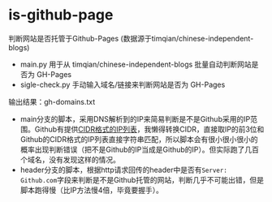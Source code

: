 # is-github-page
判断网站是否托管于Github-Pages (数据源于timqian/chinese-independent-blogs)

- main.py 用于从 timqian/chinese-independent-blogs 批量自动判断网站是否为 GH-Pages
- sigle-check.py 手动输入域名/链接来判断网站是否为 GH-Pages

输出结果：gh-domains.txt

- main分支的脚本，采用DNS解析到的IP来简易判断是不是Github采用的IP范围。Github有提供[CIDR格式的IP列表](https://docs.github.com/cn/authentication/keeping-your-account-and-data-secure/about-githubs-ip-addresses)，我懒得转换CIDR，直接取IP的前3位和Github的CIDR格式的IP列表直接字符串匹配，所以脚本会有很小很小很小的概率出现判断错误（把不是Github的IP当成是Github的IP）。但实际跑了几百个域名，没有发现这样的情况。
- header分支的脚本，根据http请求回传的header中是否有`Server: Github.com`字段来判断是不是Github托管的网站，判断几乎不可能出错，但是脚本跑得慢（比IP方法慢4倍，毕竟要握手）。
